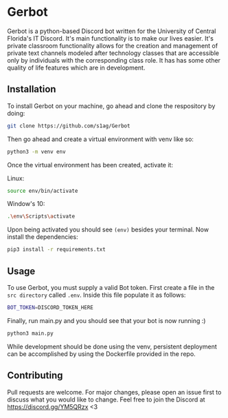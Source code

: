 # Gerbot

Gerbot is a python-based Discord bot written for the University of Central Florida's IT Discord. It's main functionality is to make our lives easier. It's private classroom functionality allows for the creation and management of private text channels modeled after technology classes that are accessible only by individuals with the corresponding class role. It has has some other quality of life features which are in development. 

## Installation

To install Gerbot on your machine, go ahead and clone the respository by doing:

```bash
git clone https://github.com/s1ag/Gerbot
```

Then go ahead and create a virtual environment with venv like so:

```bash
python3 -m venv env
```
Once the virtual environment has been created, activate it:

Linux:
```bash
source env/bin/activate
```
Window's 10:
```bash
.\env\Scripts\activate
```
Upon being activated you should see `(env)` besides your terminal. Now install the dependencies:

```bash
pip3 install -r requirements.txt 
```

## Usage
To use Gerbot, you must supply a valid Bot token. First create a file in the `src directory` called `.env`. Inside this file populate it as follows: 

```bash
BOT_TOKEN=DISCORD_TOKEN_HERE
```
Finally, run main.py and you should see that your bot is now running :)

```bash
python3 main.py
```
While development should be done using the venv, persistent deployment can be accomplished by using the Dockerfile provided in the repo. 

## Contributing
Pull requests are welcome. For major changes, please open an issue first to discuss what you would like to change. Feel free to join the Discord at https://discord.gg/YM5QRzx <3

